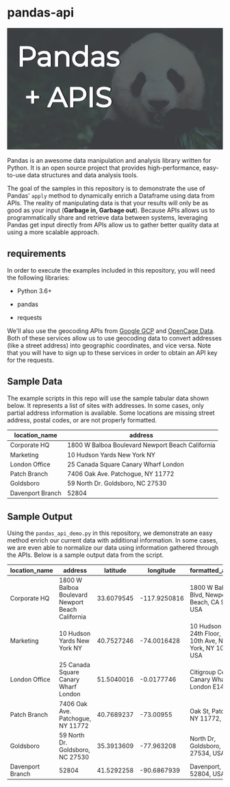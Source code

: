 # pandas-api

![](./docs/giant-panda-in-the-forest-banner.png)

Pandas is an awesome data manipulation and analysis library written for Python. It is an
open source project that provides high-performance, easy-to-use data structures and data analysis tools.

The goal of the samples in this repository is to demonstrate the use of Pandas' `apply` method to dynamically enrich a Dataframe using data from APIs. The reality of manipulating data is that your results will only be as good as your input (**Garbage in, Garbage out**). Because APIs allows us to programmatically share and retrieve data between systems, leveraging Pandas get input directly from APIs allow us to gather better quality data at using a more scalable approach.

## requirements

In order to execute the examples included in this repository, you will need the following libraries:

* Python 3.6+

* pandas

* requests

We'll also use the geocoding APIs from [Google GCP](https://console.cloud.google.com/) and [OpenCage Data](https://opencagedata.com/). Both of these services allow
us to use geocoding data to convert addresses (like a street address) into geographic coordinates, and vice versa. Note that you will have to sign up to these services in order to obtain an API key for the requests.

## Sample Data

The example scripts in this repo will use the sample tabular data shown below. It represents a list of sites with addresses. In some cases, only partial address information is available. Some locations are missing street address, postal codes, or are not properly formatted.

| location_name    | address                                           |
| ---------------- | ------------------------------------------------- |
| Corporate HQ     | 1800 W Balboa Boulevard Newport Beach  California |
| Marketing        | 10 Hudson Yards  New York NY                      |
| London Office    | 25 Canada Square Canary Wharf  London             |
| Patch Branch     | 7406 Oak Ave. Patchogue, NY 11772                 |
| Goldsboro        | 59 North Dr. Goldsboro, NC 27530                  |
| Davenport Branch | 52804                                             |


## Sample Output

Using the `pandas_api_demo.py` in this repository, we demonstrate an easy method enrich our current data with additional information. In some cases, we are even able to normalize our data using information gathered through the APIs. Below is a sample output data from the script.

| location_name    | address                                           | latitude   | longitude    | formatted_address                                                 | accuracy         |
| ---------------- | ------------------------------------------------- | ---------- | ------------ | ----------------------------------------------------------------- | ---------------- |
| Corporate HQ     | 1800 W Balboa Boulevard Newport Beach  California | 33.6079545 | -117.9250816 | 1800 W Balboa Blvd, Newport Beach, CA 92663, USA                  | ROOFTOP          |
| Marketing        | 10 Hudson Yards  New York NY                      | 40.7527246 | -74.0016428  | 10 Hudson Yards 24th Floor, 347 10th Ave, New York, NY 10001, USA | ROOFTOP          |
| London Office    | 25 Canada Square Canary Wharf  London             | 51.5040016 | -0.0177746   | Citigroup Centre, Canary Wharf, London E14, UK                    | ROOFTOP          |
| Patch Branch     | 7406 Oak Ave. Patchogue, NY 11772                 | 40.7689237 | -73.00955    | Oak St, Patchogue, NY 11772, USA                                  | GEOMETRIC_CENTER |
| Goldsboro        | 59 North Dr. Goldsboro, NC 27530                  | 35.3913609 | -77.963208   | North Dr, Goldsboro, NC 27534, USA                                | GEOMETRIC_CENTER |
| Davenport Branch | 52804                                             | 41.5292258 | -90.6867939  | Davenport, IA 52804, USA                                          | APPROXIMATE      |
